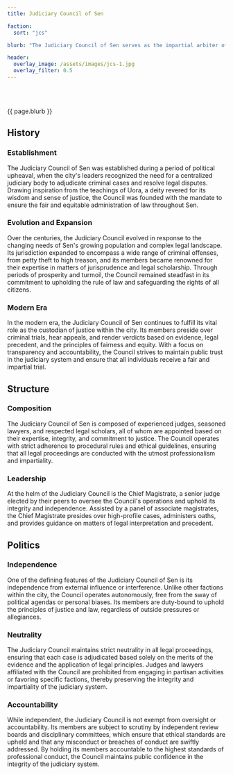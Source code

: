 ```yaml
---
title: Judiciary Council of Sen

faction: 
  sort: "jcs"

blurb: "The Judiciary Council of Sen serves as the impartial arbiter of justice within the city, entrusted with the solemn duty of trying criminal cases and upholding the rule of law. Comprised of dedicated judges, lawyers, and legal scholars, the Council operates independently of any factional influence, ensuring that justice is administered fairly and without bias. Guided by the principles of Fos'uhl, the god of duality, reasoning, and magic, the members of the Judiciary Council are committed to upholding the highest standards of integrity, impartiality, and ethical conduct in all legal proceedings."

header:
  overlay_image: /assets/images/jcs-1.jpg
  overlay_filter: 0.5
---
```


<h1 id="overview" style="visibility: hidden; margin: 0px; padding: 0px;">Overview</h1>

{{ page.blurb }}

<!--more-->

## History
### Establishment
The Judiciary Council of Sen was established during a period of political upheaval, when the city's leaders recognized the need for a centralized judiciary body to adjudicate criminal cases and resolve legal disputes. Drawing inspiration from the teachings of Uora, a deity revered for its wisdom and sense of justice, the Council was founded with the mandate to ensure the fair and equitable administration of law throughout Sen.

### Evolution and Expansion
Over the centuries, the Judiciary Council evolved in response to the changing needs of Sen's growing population and complex legal landscape. Its jurisdiction expanded to encompass a wide range of criminal offenses, from petty theft to high treason, and its members became renowned for their expertise in matters of jurisprudence and legal scholarship. Through periods of prosperity and turmoil, the Council remained steadfast in its commitment to upholding the rule of law and safeguarding the rights of all citizens.

### Modern Era
In the modern era, the Judiciary Council of Sen continues to fulfill its vital role as the custodian of justice within the city. Its members preside over criminal trials, hear appeals, and render verdicts based on evidence, legal precedent, and the principles of fairness and equity. With a focus on transparency and accountability, the Council strives to maintain public trust in the judiciary system and ensure that all individuals receive a fair and impartial trial.

## Structure
### Composition
The Judiciary Council of Sen is composed of experienced judges, seasoned lawyers, and respected legal scholars, all of whom are appointed based on their expertise, integrity, and commitment to justice. The Council operates with strict adherence to procedural rules and ethical guidelines, ensuring that all legal proceedings are conducted with the utmost professionalism and impartiality.

### Leadership
At the helm of the Judiciary Council is the Chief Magistrate, a senior judge elected by their peers to oversee the Council's operations and uphold its integrity and independence. Assisted by a panel of associate magistrates, the Chief Magistrate presides over high-profile cases, administers oaths, and provides guidance on matters of legal interpretation and precedent.

## Politics
### Independence
One of the defining features of the Judiciary Council of Sen is its independence from external influence or interference. Unlike other factions within the city, the Council operates autonomously, free from the sway of political agendas or personal biases. Its members are duty-bound to uphold the principles of justice and law, regardless of outside pressures or allegiances.

### Neutrality
The Judiciary Council maintains strict neutrality in all legal proceedings, ensuring that each case is adjudicated based solely on the merits of the evidence and the application of legal principles. Judges and lawyers affiliated with the Council are prohibited from engaging in partisan activities or favoring specific factions, thereby preserving the integrity and impartiality of the judiciary system.

### Accountability
While independent, the Judiciary Council is not exempt from oversight or accountability. Its members are subject to scrutiny by independent review boards and disciplinary committees, which ensure that ethical standards are upheld and that any misconduct or breaches of conduct are swiftly addressed. By holding its members accountable to the highest standards of professional conduct, the Council maintains public confidence in the integrity of the judiciary system.